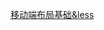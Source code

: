 [移动端布局基础&less](https://app.yinxiang.com/shard/s36/nl/25515491/291f8b4a-e0e0-4e35-aad0-89955bd2adbc?title=%E7%A7%BB%E5%8A%A8%E7%AB%AF%E5%B8%83%E5%B1%80%E5%9F%BA%E7%A1%80)
